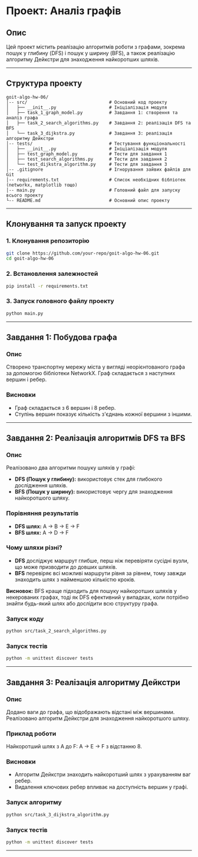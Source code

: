 # Проект: Аналіз графів

## Опис
Цей проект містить реалізацію алгоритмів роботи з графами, зокрема пошук у глибину (DFS) і пошук у ширину (BFS), а також реалізацію алгоритму Дейкстри для знаходження найкоротших шляхів.

---

## Структура проекту

```
goit-algo-hw-06/
│-- src/                               # Основний код проекту
│   ├── __init__.py                    # Ініціалізація модуля
│   ├── task_1_graph_model.py          # Завдання 1: створення та аналіз графа
│   ├── task_2_search_algorithms.py    # Завдання 2: реалізація DFS та BFS
│   └── task_3_dijkstra.py             # Завдання 3: реалізація алгоритму Дейкстри
│-- tests/                             # Тестування функціональності
│   ├── __init__.py                    # Ініціалізація модуля
│   ├── test_graph_model.py            # Тести для завдання 1
│   ├── test_search_algorithms.py      # Тести для завдання 2
│   └── test_dijkstra_algorithm.py     # Тести для завдання 3
│-- .gitignore                         # Ігнорування зайвих файлів для Git
│-- requirements.txt                   # Список необхідних бібліотек (networkx, matplotlib тощо)
│-- main.py                            # Головний файл для запуску всього проекту
└-- README.md                          # Основний опис проекту
```

---

## Клонування та запуск проекту

### 1. Клонування репозиторію
```bash
git clone https://github.com/your-repo/goit-algo-hw-06.git
cd goit-algo-hw-06
```

### 2. Встановлення залежностей
```bash
pip install -r requirements.txt
```

### 3. Запуск головного файлу проекту
```bash
python main.py
```

---

## Завдання 1: Побудова графа

### Опис
Створено транспортну мережу міста у вигляді неорієнтованого графа за допомогою бібліотеки NetworkX. Граф складається з наступних вершин і ребер.

### Висновки
- Граф складається з 6 вершин і 8 ребер.
- Ступінь вершин показує кількість з'єднань кожної вершини з іншими.

---

## Завдання 2: Реалізація алгоритмів DFS та BFS

### Опис
Реалізовано два алгоритми пошуку шляхів у графі:
- **DFS (Пошук у глибину):** використовує стек для глибокого дослідження шляхів.
- **BFS (Пошук у ширину):** використовує чергу для знаходження найкоротшого шляху.

### Порівняння результатів
- **DFS шлях:** A → B → E → F
- **BFS шлях:** A → D → F

### Чому шляхи різні?
- **DFS** досліджує маршрут глибше, перш ніж перевіряти сусідні вузли, що може призводити до довших шляхів.
- **BFS** перевіряє всі можливі маршрути рівня за рівнем, тому завжди знаходить шлях з найменшою кількістю кроків.

**Висновок:** BFS краще підходить для пошуку найкоротших шляхів у некерованих графах, тоді як DFS ефективний у випадках, коли потрібно знайти будь-який шлях або дослідити всю структуру графа.

### Запуск коду
```bash
python src/task_2_search_algorithms.py
```

### Запуск тестів
```bash
python -m unittest discover tests
```

---

## Завдання 3: Реалізація алгоритму Дейкстри

### Опис
Додано ваги до графа, що відображають відстані між вершинами. Реалізовано алгоритм Дейкстри для знаходження найкоротшого шляху.

### Приклад роботи
Найкоротший шлях з A до F: A → E → F з відстанню 8.

### Висновки
- Алгоритм Дейкстри знаходить найкоротший шлях з урахуванням ваг ребер.
- Видалення ключових ребер впливає на доступність вершин у графі.

### Запуск алгоритму
```bash
python src/task_3_dijkstra_algorithm.py
```

### Запуск тестів
```bash
python -m unittest discover tests
```

---